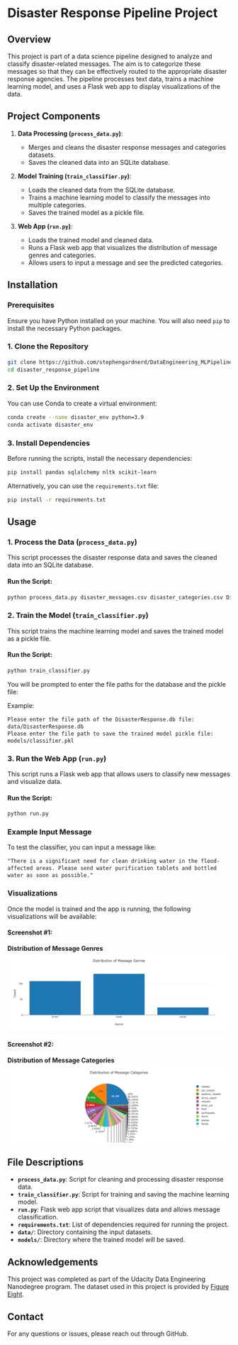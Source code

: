 # Disaster Response Pipeline Project

## Overview

This project is part of a data science pipeline designed to analyze and classify disaster-related messages. The aim is to categorize these messages so that they can be effectively routed to the appropriate disaster response agencies. The pipeline processes text data, trains a machine learning model, and uses a Flask web app to display visualizations of the data.

## Project Components

1. **Data Processing (`process_data.py`)**:
   - Merges and cleans the disaster response messages and categories datasets.
   - Saves the cleaned data into an SQLite database.

2. **Model Training (`train_classifier.py`)**:
   - Loads the cleaned data from the SQLite database.
   - Trains a machine learning model to classify the messages into multiple categories.
   - Saves the trained model as a pickle file.

3. **Web App (`run.py`)**:
   - Loads the trained model and cleaned data.
   - Runs a Flask web app that visualizes the distribution of message genres and categories.
   - Allows users to input a message and see the predicted categories.

## Installation

### Prerequisites

Ensure you have Python installed on your machine. You will also need `pip` to install the necessary Python packages.

### 1. Clone the Repository

```bash
git clone https://github.com/stephengardnerd/DataEngineering_MLPipeline.git
cd disaster_response_pipeline
```

### 2. Set Up the Environment

You can use Conda to create a virtual environment:

```bash
conda create --name disaster_env python=3.9
conda activate disaster_env
```

### 3. Install Dependencies

Before running the scripts, install the necessary dependencies:

```bash
pip install pandas sqlalchemy nltk scikit-learn
```

Alternatively, you can use the `requirements.txt` file:

```bash
pip install -r requirements.txt
```

## Usage

### 1. Process the Data (`process_data.py`)

This script processes the disaster response data and saves the cleaned data into an SQLite database.

#### Run the Script:

```bash
python process_data.py disaster_messages.csv disaster_categories.csv DisasterResponse.db
```

### 2. Train the Model (`train_classifier.py`)

This script trains the machine learning model and saves the trained model as a pickle file.

#### Run the Script:

```bash
python train_classifier.py
```

You will be prompted to enter the file paths for the database and the pickle file:

Example:

```plaintext
Please enter the file path of the DisasterResponse.db file: data/DisasterResponse.db
Please enter the file path to save the trained model pickle file: models/classifier.pkl
```

### 3. Run the Web App (`run.py`)

This script runs a Flask web app that allows users to classify new messages and visualize data.

#### Run the Script:

```bash
python run.py
```

### Example Input Message

To test the classifier, you can input a message like:

```plaintext
"There is a significant need for clean drinking water in the flood-affected areas. Please send water purification tablets and bottled water as soon as possible."
```

### Visualizations

Once the model is trained and the app is running, the following visualizations will be available:

#### Screenshot #1: 
**Distribution of Message Genres**
![Screenshot #1](https://github.com/stephengardnerd/DataEngineering_MLPipeline/blob/main/disaster_response_pipeline_project/DisasterRecovery%20Plot.png)

#### Screenshot #2:
**Distribution of Message Categories**
![Screenshot #2](https://github.com/stephengardnerd/DataEngineering_MLPipeline/blob/main/disaster_response_pipeline_project/DisasterRecovery%20Plot2.png)

## File Descriptions

- **`process_data.py`**: Script for cleaning and processing disaster response data.
- **`train_classifier.py`**: Script for training and saving the machine learning model.
- **`run.py`**: Flask web app script that visualizes data and allows message classification.
- **`requirements.txt`**: List of dependencies required for running the project.
- **`data/`**: Directory containing the input datasets.
- **`models/`**: Directory where the trained model will be saved.

## Acknowledgements

This project was completed as part of the Udacity Data Engineering Nanodegree program. The dataset used in this project is provided by [Figure Eight](https://www.figure-eight.com/).

## Contact

For any questions or issues, please reach out through GitHub.

```

